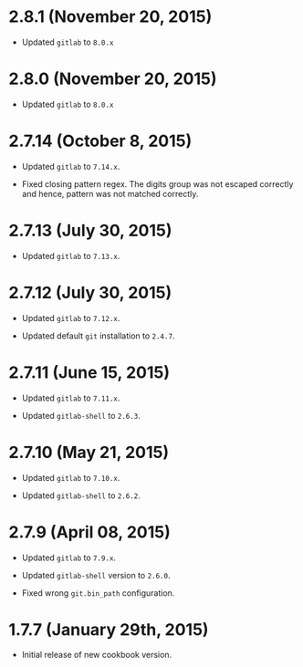 # 2.8.1 (November 20, 2015)

 * Updated `gitlab` to `8.0.x`

# 2.8.0 (November 20, 2015)

 * Updated `gitlab` to `8.0.x`

# 2.7.14 (October 8, 2015)

 * Updated `gitlab` to `7.14.x`.

 * Fixed closing pattern regex. The digits group was not escaped correctly
   and hence, pattern was not matched correctly.

# 2.7.13 (July 30, 2015)

 * Updated `gitlab` to `7.13.x`.

# 2.7.12 (July 30, 2015)

 * Updated `gitlab` to `7.12.x`.

 * Updated default `git` installation to `2.4.7`.

# 2.7.11 (June 15, 2015)

 * Updated `gitlab` to `7.11.x`.

 * Updated `gitlab-shell` to `2.6.3`.

# 2.7.10 (May 21, 2015)

 * Updated `gitlab` to `7.10.x`.

 * Updated `gitlab-shell` to `2.6.2`.

# 2.7.9 (April 08, 2015)

 * Updated `gitlab` to `7.9.x`.

 * Updated `gitlab-shell` version to `2.6.0`.

 * Fixed wrong `git.bin_path` configuration.

# 1.7.7 (January 29th, 2015)

 * Initial release of new cookbook version.
